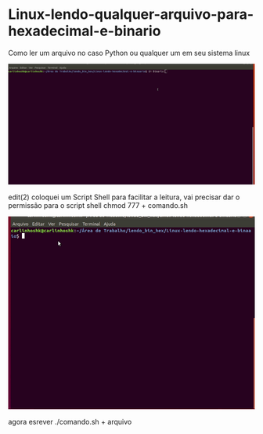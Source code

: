 # Linux-lendo-qualquer-arquivo-para-hexadecimal-e-binario 
Como ler um arquivo no caso Python ou qualquer um em seu sistema linux 

![](https://raw.githubusercontent.com/carlinhoshk/Linux-lendo-hexadecimal-e-binaario/main/terminal.gif)



edit(2) coloquei um Script Shell para facilitar a leitura, vai precisar dar o permissão para o script shell chmod 777 + comando.sh 

![](https://github.com/carlinhoshk/Linux-lendo-hexadecimal-e-binaario/blob/main/chmod.gif?raw=true)




agora esrever ./comando.sh + arquivo 
